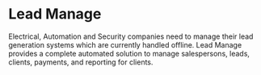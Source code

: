 # Lead Manage

Electrical, Automation and Security companies need to manage their lead generation systems which are currently handled offline. Lead Manage provides a complete automated solution to manage salespersons, leads, clients, payments, and reporting for clients.